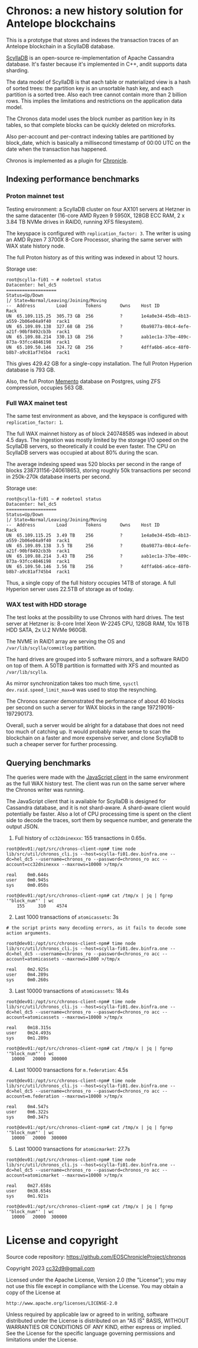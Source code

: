 Chronos: a new history solution for Antelope blockchains
========================================================

This is a prototype that stores and indexes the transaction traces of
an Antelope blockchain in a ScyllaDB database.

[ScyllaDB](https://www.scylladb.com/) is an open-source
re-implementation of Apache Cassandra database. It's faster because
it's implemented in C++, andit supports data sharding.

The data model of ScyllaDB is that each table or materialized view is
a hash of sorted trees: the partition key is an unsortable hash key,
and each partition is a sorted tree. Also each tree cannot contain
more than 2 billion rows. This implies the limitations and
restrictions on the application data model.

The Chronos data model uses the block number as partition key in its
tables, so that complete blocks can be quickly deleted on microforks.

Also per-account and per-contract indexing tables are partitioned by
block_date, which is basically a millisecond timestamp of 00:00 UTC on
the date when the transaction has happened.

Chronos is implemented as a plugin for
[Chronicle](https://github.com/EOSChronicleProject/eos-chronicle).


## Indexing performance benchmarks


### Proton mainnet test

Testing environment: a ScyllaDB cluster on four AX101 servers at
Hetzner in the same datacenter (16-core AMD Ryzen 9 5950X, 128GB ECC
RAM, 2 x 3.84 TB NVMe drives in RAID0, running XFS filesystem).

The keyspace is configured with `replication_factor: 3`. The writer is
using an AMD Ryzen 7 3700X 8-Core Processor, sharing the same server
with WAX state history node.

The full Proton history as of this writing was indexed in about 12
hours.

Storage use:

```
root@scylla-fi01 ~ # nodetool status
Datacenter: hel_dc5
===================
Status=Up/Down
|/ State=Normal/Leaving/Joining/Moving
--  Address        Load       Tokens       Owns    Host ID                               Rack
UN  65.109.115.25  305.73 GB  256          ?       1e4a0e34-45db-4b13-a559-2b06e04a9f40  rack1
UN  65.109.89.138  327.68 GB  256          ?       0ba9877a-08c4-4efe-a21f-90bf8492cb3b  rack1
UN  65.109.88.214  330.13 GB  256          ?       aab1ec1a-37be-409c-873a-93fcc4846198  rack1
UN  65.109.50.146  324.72 GB  256          ?       4dffa6b6-a6ce-48f0-b8b7-a9c81af745b4  rack1
```

This gives 429.42 GB for a single-copy installation. The full Proton Hyperion database is 793 GB.

Also, the full Proton
[Memento](https://github.com/Antelope-Memento/antelope_memento)
database on Postgres, using ZFS compression, occupies 563 GB.


### Full WAX mainet test

The same test environment as above, and the keyspace is configured
with `replication_factor: 1`.

The full WAX mainnet history as of block 240748585 was indexed in
about 4.5 days. The ingestion was mostly limited by the storage I/O
speed on the ScyllaDB servers, so theoretically it could be even
faster. The CPU on ScyllaDB servers was occupied at about 80% during
the scan.

The average indexing speed was 520 blocks per second in the range of
blocks 238731156-240618653, storing roughly 50k transactions per
second in 250k-270k database inserts per second.


Storage use:

```
root@scylla-fi01 ~ # nodetool status
Datacenter: hel_dc5
===================
Status=Up/Down
|/ State=Normal/Leaving/Joining/Moving
--  Address        Load       Tokens       Owns    Host ID                               Rack
UN  65.109.115.25  3.49 TB    256          ?       1e4a0e34-45db-4b13-a559-2b06e04a9f40  rack1
UN  65.109.89.138  3.5 TB     256          ?       0ba9877a-08c4-4efe-a21f-90bf8492cb3b  rack1
UN  65.109.88.214  3.43 TB    256          ?       aab1ec1a-37be-409c-873a-93fcc4846198  rack1
UN  65.109.50.146  3.56 TB    256          ?       4dffa6b6-a6ce-48f0-b8b7-a9c81af745b4  rack1
```

Thus, a single copy of the full history occupies 14TB of storage. A
full Hyperion server uses 22.5TB of storage as of today.





### WAX test with HDD storage

The test looks at the possibility to use Chronos with hard drives. The
test server at Hetzner is: 8-core Intel Xeon W-2245 CPU, 128GB RAM,
10x 16TB HDD SATA, 2x U.2 NVMe 960GB.

The NVME in RAID1 array are serving the OS and
`/var/lib/scylla/commitlog` partition.

The hard drives are grouped into 5 software mirrors, and a software
RAID0 on top of them. A 50TB partition is formatted with XFS and
mounted as `/var/lib/scylla`.

As mirror synchronization takes too much time, `sysctl
dev.raid.speed_limit_max=0` was used to stop the resynching.

The Chronos scanner demonstrated the performance of about 40 blocks
per second on such a server for WAX blocks in the range
197219016-197290173.

Overall, such a server would be alright for a database that does not
need too much of catching up. It would probably make sense to scan the
blockchain on a faster and more expensive server, and clone ScyllaDB
to such a cheaper server for further processing.




## Querying benchmarks

The queries were made with the [JavaScript
client](https://github.com/EOSChronicleProject/chronos-client-npm) in
the same environment as the full WAX history test. The client was run
on the same server where the Chronos writer was running.

The JavaScript client that is available for ScyllaDB is designed for
Cassandra database, and it is not shard-aware. A shard-aware client
would potentially be faster. Also a lot of CPU processing time is
spent on the client side to decode the traces, sort them by sequence
number, and generate the output JSON.

1. Full history of `cc32dninexxx`: 155 transactions in 0.65s.

```
root@dev01:/opt/src/chronos-client-npm# time node lib/src/util/chronos_cli.js --host=scylla-fi01.dev.binfra.one --dc=hel_dc5 --username=chronos_ro --password=chronos_ro acc --account=cc32dninexxx --maxrows=10000 >/tmp/x

real    0m0.644s
user    0m0.945s
sys     0m0.050s

root@dev01:/opt/src/chronos-client-npm# cat /tmp/x | jq | fgrep '"block_num"' | wc
    155     310    4574
```

2. Last 1000 transactions of `atomicassets`: 3s

```
# the script prints many decoding errors, as it fails to decode some action arguments.

root@dev01:/opt/src/chronos-client-npm# time node lib/src/util/chronos_cli.js --host=scylla-fi01.dev.binfra.one --dc=hel_dc5 --username=chronos_ro --password=chronos_ro acc --account=atomicassets --maxrows=1000 >/tmp/x

real    0m2.925s
user    0m4.289s
sys     0m0.260s
```

3. Last 10000 transactions of `atomicassets`: 18.4s

```
root@dev01:/opt/src/chronos-client-npm# time node lib/src/util/chronos_cli.js --host=scylla-fi01.dev.binfra.one --dc=hel_dc5 --username=chronos_ro --password=chronos_ro acc --account=atomicassets --maxrows=10000 >/tmp/x

real    0m18.315s
user    0m24.493s
sys     0m1.289s

root@dev01:/opt/src/chronos-client-npm# cat /tmp/x | jq | fgrep '"block_num"' | wc
  10000   20000  300000
```

4. Last 10000 transactions for `m.federation`: 4.5s

```
root@dev01:/opt/src/chronos-client-npm# time node lib/src/util/chronos_cli.js --host=scylla-fi01.dev.binfra.one --dc=hel_dc5 --username=chronos_ro --password=chronos_ro acc --account=m.federation --maxrows=10000 >/tmp/x

real    0m4.547s
user    0m6.322s
sys     0m0.347s

root@dev01:/opt/src/chronos-client-npm# cat /tmp/x | jq | fgrep '"block_num"' | wc
  10000   20000  300000
```


5. Last 10000 transactions for `atomicmarket`: 27.7s

```
root@dev01:/opt/src/chronos-client-npm# time node lib/src/util/chronos_cli.js --host=scylla-fi01.dev.binfra.one --dc=hel_dc5 --username=chronos_ro --password=chronos_ro acc --account=atomicmarket --maxrows=10000 >/tmp/x

real    0m27.658s
user    0m38.654s
sys     0m1.921s

root@dev01:/opt/src/chronos-client-npm# cat /tmp/x | jq | fgrep '"block_num"' | wc
  10000   20000  300000
```


# License and copyright

Source code repository: https://github.com/EOSChronicleProject/chronos

Copyright 2023 cc32d9@gmail.com

Licensed under the Apache License, Version 2.0 (the "License");
you may not use this file except in compliance with the License.
You may obtain a copy of the License at

    http://www.apache.org/licenses/LICENSE-2.0

Unless required by applicable law or agreed to in writing, software
distributed under the License is distributed on an "AS IS" BASIS,
WITHOUT WARRANTIES OR CONDITIONS OF ANY KIND, either express or implied.
See the License for the specific language governing permissions and
limitations under the License.



